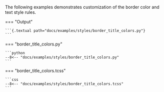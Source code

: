 The following examples demonstrates customization of the border color and text style rules.

=== "Output"

    ```{.textual path="docs/examples/styles/border_title_colors.py"}
    ```

=== "border_title_colors.py"

    ```python
    --8<-- "docs/examples/styles/border_title_colors.py"
    ```

=== "border_title_colors.tcss"

    ```css
    --8<-- "docs/examples/styles/border_title_colors.tcss"
    ```

